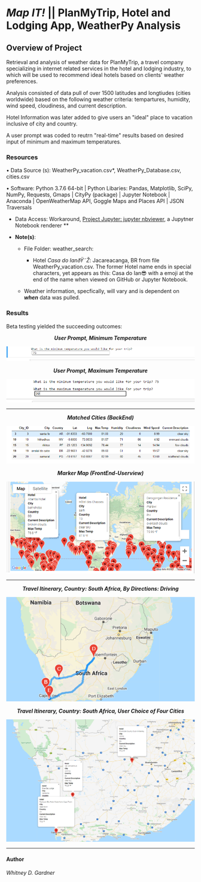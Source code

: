# *Map IT!*  || PlanMyTrip, Hotel and Lodging App, WeatherPy Analysis  


## Overview of Project

Retrieval and analysis of weather data for PlanMyTrip, a travel company specializing in internet related services in the hotel and lodging industry, to which will be used to recommend ideal hotels based on clients' weather preferences.

Analysis consisted of data pull of over 1500 latitudes and longtiudes (cities worldwide) based on the following weather criteria: tempartures, humidity, wind speed, cloudiness, and current description. 

Hotel Information was later added to give users an "ideal" place to vacation inclusive of city and country. 

A user prompt was coded to reutrn "real-time" results based on desired input of minimum and maximum temperatures. 




### Resources

• Data Source (s): WeatherPy_vacation.csv*, WeatherPy_Database.csv, cities.csv

• Software: Python 3.7.6 64-bit | Python Libaries: Pandas, Matplotlib, SciPy, NumPy, Requests, Gmaps | CityPy (package) | Jupyter Notebook | Anaconda | OpenWeatherMap API, Goggle Maps and Places API | JSON Traversals 

* Data Access: Workaround, [Project Jupyter: jupyter nbviewer](nbviewer.jupyter.org), a Jupytner Notebook renderer **

 * **Note(s)**:  
    * File Folder: weather_search: 
        *  Hotel _Casa do IanðŸ˜Ž_: Jacareacanga, BR from file WeatherPy_vacation.csv. The former Hotel name ends in special characters, yet appears as this: Casa do Ian😎  with a emoji at the end of the name when viewed on GitHub or Jupyter Notebook.  

    * Weather information, specfically, will vary and is dependent on **_when_** data was pulled. 


### Results 

Beta testing yielded the succeeding outcomes:

<p align="center">
  <i><b> User Prompt, Minimum Temperature  </b></i> 
 </p>
<p align="center">
  <img src="additionalresources/min_temp_user_input.png" />
</p>



<p align="center">
  <i><b> 
User Prompt, Maximum Temperature </b></i> 
 </p>
<p align="center">
  <img src="additionalresources/max_temp_user_input.png" />
</p>

***

<p align="center">
  <i><b> 
Matched Cities (BackEnd) </b></i> 
 </p>
<p align="center">
  <img src="additionalresources/matched_cities_results_example.png" />
</p>


<p align="center">
  <i><b> 
Marker Map (FrontEnd-Userview) </b></i> 
 </p>
<p align="center">
  <img src="weather_search/WeatherPy_vacation_map.png" />
</p>

***
<p align="center">
  <i><b> 
Travel Itinerary, Country: South Africa, By Directions: Driving </b></i> 
 </p>
<p align="center">
  <img src="weather_itinerary/WeatherPy_travel_map.png" />
</p>

<p align="center">
  <i><b> 
Travel Itinerary, Country: South Africa, User Choice of Four Cities</b></i> 
 </p>
<p align="center">
  <img src="weather_itinerary/WeatherPy_travel_map_markers.png" />
</p>

***


#### Author
_Whitney D. Gardner_
